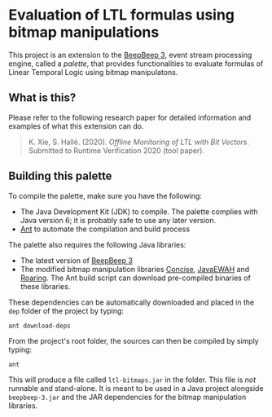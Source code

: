 Evaluation of LTL formulas using bitmap manipulations
=====================================================

This project is an extension to the [BeepBeep
3](https://liflab.github.io/beepbeep-3), event stream processing engine,
called a *palette*, that provides functionalities to evaluate formulas of
Linear Temporal Logic using bitmap manipulatons.

What is this?
-------------

Please refer to the following research paper for detailed information and
examples of what this extension can do.

> K. Xie, S. Hallé. (2020). *Offline Monitoring of LTL with Bit Vectors*.
> Submitted to Runtime Verification 2020 (tool paper).

Building this palette
---------------------

To compile the palette, make sure you have the following:

- The Java Development Kit (JDK) to compile. The palette complies
  with Java version 6; it is probably safe to use any later version.
- [Ant](http://ant.apache.org) to automate the compilation and build process

The palette also requires the following Java libraries:

- The latest version of [BeepBeep 3](https://liflab.github.io/beepbeep-3)
- The modified bitmap manipulation libraries [Concise](https://github.com/phoenixxie/extendedset),
  [JavaEWAH](https://github.com/phoenixxie/javaewah) and
  [Roaring](https://github.com/phoenixxie/RoaringBitmap). The Ant build script
  can download pre-compiled binaries of these libraries.

These dependencies can be automatically downloaded and placed in the
`dep` folder of the project by typing:

    ant download-deps

From the project's root folder, the sources can then be compiled by simply
typing:

    ant

This will produce a file called `ltl-bitmaps.jar` in the folder. This file
is *not* runnable and stand-alone. It is meant to be used in a Java project
alongside `beepbeep-3.jar` and the JAR dependencies for the bitmap
manipulation libraries.

<!-- :maxLineLen=78: -->
